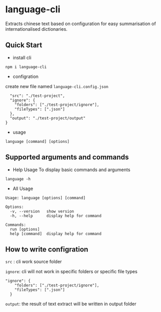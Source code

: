 # language-cli

Extracts chinese text based on configuration for easy summarisation of internationalised dictionaries.


## Quick Start

- install cli
```
npm i language-cli
```

- configration

create new file named ```language-cli.config.json```

```{
  "src": "./test-project",
  "ignore": {
    "folders": ["./test-project/ignore"],
    "fileTypes": [".json"]
  },
  "output": "./test-project/output"
}
```

- usage

```
language [command] [options]
```


## Supported arguments and commands

- Help Usage
To display basic commands and arguments
```
language -h
```

- All Usage

```
Usage: language [options] [command]

Options:
  -v, --version   show version
  -h, --help      display help for command

Commands:
  run [options]
  help [command]  display help for command
```


## How to write configration

```src``` : cli work source folder

```ignore```: cli will not work in specific folders or specific file types
```
"ignore": {
    "folders": ["./test-project/ignore"],
    "fileTypes": [".json"]
  }
```

```output```: the result of text extract will be written in output folder
